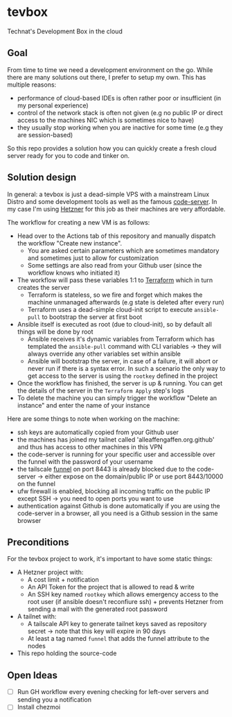 # tevbox

Technat's Development Box in the cloud

## Goal

From time to time we need a development environment on the go. While there are many solutions out there, I prefer to setup my own. This has multiple reasons:
- performance of cloud-based IDEs is often rather poor or insufficient (in my personal experience)
- control of the network stack is often not given (e.g no public IP or direct access to the machines NIC which is sometimes nice to have)
- they usually stop working when you are inactive for some time (e.g they are session-based)

So this repo provides a solution how you can quickly create a fresh cloud server ready for you to code and tinker on.

## Solution design

In general: a tevbox is just a dead-simple VPS with a mainstream Linux Distro and some development tools as well as the famous [code-server](https://github.com/coder/code-server). In my case I'm using [Hetzner](http://hetzner.de/) for this job as their machines are very affordable.

The workflow for creating a new VM is as follows:
- Head over to the Actions tab of this repository and manually dispatch the workflow "Create new instance".
  - You are asked certain parameters which are sometimes mandatory and sometimes just to allow for customization
  - Some settings are also read from your Github user (since the workflow knows who initiated it)
- The workflow will pass these variables 1:1 to [Terraform](https://www.terraform.io/) which in turn creates the server
  - Terraform is stateless, so we fire and forget which makes the machine unmanaged afterwards (e.g state is deleted after every run)
  - Terraform uses a dead-simple cloud-init script to execute `ansible-pull` to bootstrap the server at first boot
- Ansible itself is executed as root (due to cloud-init), so by default all things will be done by root
  - Ansible receives it's dynamic variables from Terraform which has templated the `ansible-pull` command with CLI variables -> they will always override any other variables set within ansible
  - Ansible will bootstrap the server, in case of a failure, it will abort or never run if there is a syntax error. In such a scenario the only way to get access to the server is using the `rootkey` defined in the project
- Once the workflow has finished, the server is up & running. You can get the details of the server in the `Terraform Apply` step's logs
- To delete the machine you can simply trigger the workflow "Delete an instance" and enter the name of your instance

Here are some things to note when working on the machine:
- ssh keys are automatically copied from your Github user
- the machines has joined my tailnet called 'alleaffengaffen.org.github' and thus has access to other machines in this VPN
- the code-server is running for your specific user and accessible over the funnel with the password of your username
- the tailscale [funnel]() on port 8443 is already blocked due to the code-server -> either expose on the domain/public IP or use port 8443/10000 on the funnel
- ufw firewall is enabled, blocking all incoming traffic on the public IP except SSH -> you need to open ports you want to use
- authentication against Github is done automatically if you are using the code-server in a browser, all you need is a Github session in the same browser

## Preconditions

For the tevbox project to work, it's important to have some static things:
- A Hetzner project with:
  - A cost limit + notification
  - An API Token for the project that is allowed to read & write 
  - An SSH key named `rootkey` which allows emergency access to the root user (if ansible doesn't reconfiure ssh) + prevents Hetzner from sending a mail with the generated root password
- A tailnet with:
  - A tailscale API key to generate tailnet keys saved as repository secret -> note that this key will expire in 90 days 
  - At least a tag named `funnel` that adds the funnel attribute to the nodes
- This repo holding the source-code

## Open Ideas

- [ ] Run GH workflow every evening checking for left-over servers and sending you a notification
- [ ] Install chezmoi
